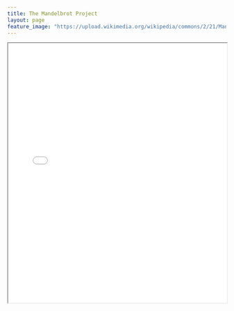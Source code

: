 ```yaml
---
title: The Mandelbrot Project
layout: page
feature_image: "https://upload.wikimedia.org/wikipedia/commons/2/21/Mandel_zoom_00_mandelbrot_set.jpg"
---
```

<script>
window.setIframeHeight = function resizeIframe() {
    const objt = document.getElementById("survey_iframe")
    obj.style.height = obj.contentWindow.document.body.scrollHeight + 'px';
  }
</script>
<iframe style="width: 100%; height: 600px" id="survey_iframe" onload="window.setIframeHeight()" src="/survey"/>  